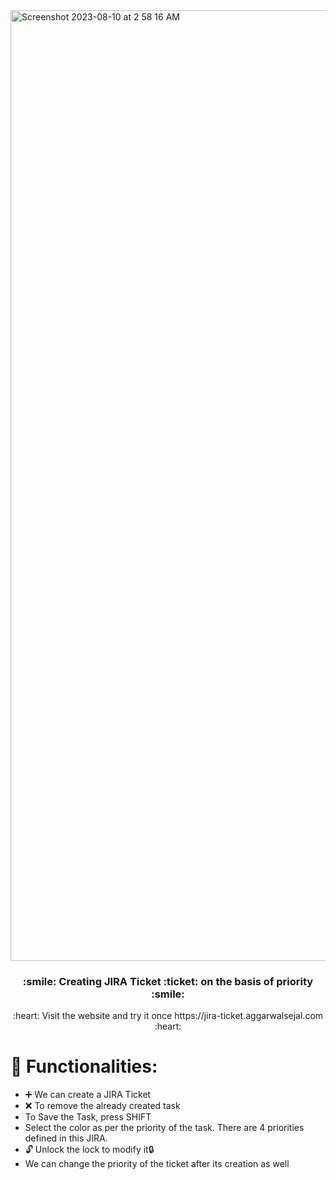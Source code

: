 <img width="1521" alt="Screenshot 2023-08-10 at 2 58 16 AM" src="https://github.com/aggarwalsejal/Jira-Ticket-Clone/assets/56756275/8392d2d8-e1eb-46e4-9ffb-a445717cfbc6">

<h3 align=center > :smile: Creating JIRA Ticket :ticket: on the basis of priority :smile: </h3>
<p align=center>:heart: Visit the website and try it once https://jira-ticket.aggarwalsejal.com :heart:</p>

# :speech_balloon: Functionalities:
 * :heavy_plus_sign: We can create a JIRA Ticket
 * :x: To remove the already created task
 * To Save the Task, press SHIFT
 * Select the color as per the priority of the task. There are 4 priorities defined in this JIRA.
 * :unlock: Unlock the lock to modify it:lock:
 * We can change the priority of the ticket after its creation as well
